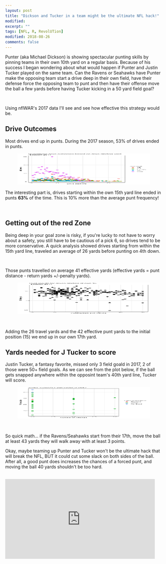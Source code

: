 ```yaml
---
layout: post
title: "Dickson and Tucker in a team might be the ultimate NFL hack!"
modified:
excerpt: ""
tags: [NFL, R, RevolUTion]
modified: 2018-08-26
comments: false
---
```



Punter (aka Michael Dickson) is showing spectacular punting skills by pinning teams in their own 10th yard on a regular basis. Because of his success I began wondering about what would happen if Punter and Justin Tucker played on the same team. Can the Ravens or Seahawks have Punter make the opposing team start a drive deep in their own field, have their defense force the opposing team to punt and then have their offense move the ball a few yards before having Tucker kicking in a 50 yard field goal? 

<br>

Using nflWAR's 2017 data I'll see and see how effective this strategy would be.

## Drive Outcomes

Most drives end up in punts. During the 2017 season, 53% of drives ended in punts.

<p> 
<figure>
     <img src="/images/punter/outcome_plot.png" width="500" height="100">
    <figcaption></figcaption>
</figure>

The interesting part is, drives starting within the own 15th yard line ended in punts **63%** of the time. This is 10% more than the average punt frequency! 

<br>

## Getting out of the red Zone

Being deep in your goal zone is risky, if you're lucky to not have to worry about a safety, you still have to be cautious of a pick 6, so drives tend to be more conservative. A quick analysis showed drives starting from within the 15th yard line, traveled an average of 26 yards before punting on 4th down. 

<br>

Those punts travelled on average 41 effective yards (effective yards = punt distance - return yards +/-penalty yards). 

<p> 
<figure>
     <img src="/images/punter/effective_punt.png" width="500" height="100">
    <figcaption></figcaption>
</figure>
    
<br>

Adding the 26 travel yards and the 42 effective punt yards to the initial position (15) we end up in our own 17th yard. 

## Yards needed for J Tucker to score

Justin Tucker, a fantasy favorite, missed only 3 field goald in 2017, 2 of those were 50+ field goals. As we can see from the plot below, if the ball gets snapped anywhere within the opposint team's 40th yard line, Tucker will score.


<figure>
     <img src="/images/punter/justin_tucker_goals.png" width="500" height="100">
    <figcaption></figcaption>
</figure>

<br>

So quick math... if the Ravens/Seahawks start from their 17th, move the ball at least 43 yards they will walk away with at least 3 points.
<br>

Okay, maybe teaming up Punter and Tucker won't be the ultimate hack that will break the NFL, BUT it could cut some slack on both sides of the ball.  After all, a good punt does increases the chances of a forced punt, and moving the ball 40 yards shouldn't be too hard.

<br>

<iframe src="https://giphy.com/embed/ToMjGpKniGqRNLGBrhu" width="480" height="256" frameBorder="0" class="giphy-embed" allowFullScreen></iframe><p><a href="https://giphy.com/gifs/jim-carrey-dumb-and-dumber-so-youre-telling-me-theres-a-chance-ToMjGpKniGqRNLGBrhu"></a></p>
 
